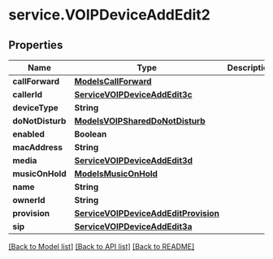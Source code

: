 # service.VOIPDeviceAddEdit2

## Properties
Name | Type | Description | Notes
------------ | ------------- | ------------- | -------------
**callForward** | [**ModelsCallForward**](ModelsCallForward.md) |  | [optional] 
**callerId** | [**ServiceVOIPDeviceAddEdit3c**](ServiceVOIPDeviceAddEdit3c.md) |  | [optional] 
**deviceType** | **String** |  | [optional] 
**doNotDisturb** | [**ModelsVOIPSharedDoNotDisturb**](ModelsVOIPSharedDoNotDisturb.md) |  | [optional] 
**enabled** | **Boolean** |  | [optional] 
**macAddress** | **String** |  | [optional] 
**media** | [**ServiceVOIPDeviceAddEdit3d**](ServiceVOIPDeviceAddEdit3d.md) |  | [optional] 
**musicOnHold** | [**ModelsMusicOnHold**](ModelsMusicOnHold.md) |  | [optional] 
**name** | **String** |  | 
**ownerId** | **String** |  | [optional] 
**provision** | [**ServiceVOIPDeviceAddEditProvision**](ServiceVOIPDeviceAddEditProvision.md) |  | [optional] 
**sip** | [**ServiceVOIPDeviceAddEdit3a**](ServiceVOIPDeviceAddEdit3a.md) |  | 

[[Back to Model list]](../README.md#documentation-for-models) [[Back to API list]](../README.md#documentation-for-api-endpoints) [[Back to README]](../README.md)



